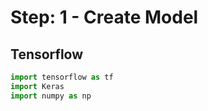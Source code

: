 # Step: 1 - Create Model
## Tensorflow
```py
import tensorflow as tf
import Keras
import numpy as np
```